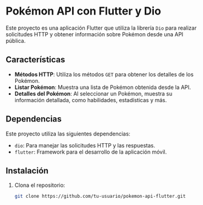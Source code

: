 # Pokémon API con Flutter y Dio

Este proyecto es una aplicación Flutter que utiliza la librería `Dio` para realizar solicitudes HTTP y obtener información sobre Pokémon desde una API pública.

## Características

- **Métodos HTTP**: Utiliza los métodos `GET` para obtener los detalles de los Pokémon.
- **Listar Pokémon**: Muestra una lista de Pokémon obtenida desde la API.
- **Detalles del Pokémon**: Al seleccionar un Pokémon, muestra su información detallada, como habilidades, estadísticas y más.

## Dependencias

Este proyecto utiliza las siguientes dependencias:

- `dio`: Para manejar las solicitudes HTTP y las respuestas.
- `flutter`: Framework para el desarrollo de la aplicación móvil.

## Instalación

1. Clona el repositorio:
   ```bash
   git clone https://github.com/tu-usuario/pokemon-api-flutter.git
